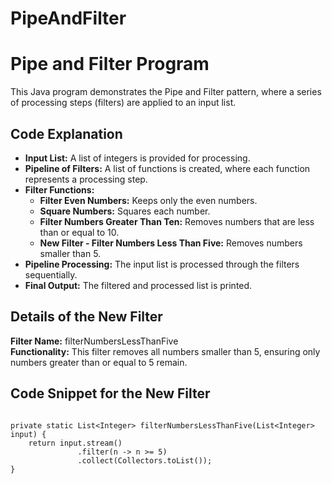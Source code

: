 # PipeAndFilter

<h1>Pipe and Filter Program</h1>
  <p>
        This Java program demonstrates the Pipe and Filter pattern, where a series of processing steps (filters) are applied to an input list.
  </p>

   <h2>Code Explanation</h2>
    <ul>
        <li><b>Input List:</b> A list of integers is provided for processing.</li>
        <li><b>Pipeline of Filters:</b> A list of functions is created, where each function represents a processing step.</li>
        <li>
            <b>Filter Functions:</b>
            <ul>
                <li><b>Filter Even Numbers:</b> Keeps only the even numbers.</li>
                <li><b>Square Numbers:</b> Squares each number.</li>
                <li><b>Filter Numbers Greater Than Ten:</b> Removes numbers that are less than or equal to 10.</li>
                <li><b>New Filter - Filter Numbers Less Than Five:</b> Removes numbers smaller than 5.</li>
            </ul>
        </li>
        <li><b>Pipeline Processing:</b> The input list is processed through the filters sequentially.</li>
        <li><b>Final Output:</b> The filtered and processed list is printed.</li>
    </ul>

   <h2>Details of the New Filter</h2>
    <p>
        <b>Filter Name:</b> filterNumbersLessThanFive<br>
        <b>Functionality:</b> This filter removes all numbers smaller than 5, ensuring only numbers greater than or equal to 5 remain.
    </p>

  <h2>Code Snippet for the New Filter</h2>
    <pre><code>
private static List&lt;Integer&gt; filterNumbersLessThanFive(List&lt;Integer&gt; input) {
    return input.stream()
               .filter(n -&gt; n &gt;= 5)
               .collect(Collectors.toList());
}
</code>
    </pre>
